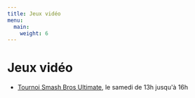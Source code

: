 ```yaml
---
title: Jeux vidéo
menu:
  main:
    weight: 6
---
```


# Jeux vidéo
  - [Tournoi Smash Bros Ultimate](smash), le samedi de 13h jusqu'à 16h